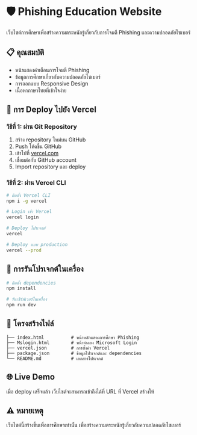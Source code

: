 # 🛡️ Phishing Education Website

เว็บไซต์การศึกษาเพื่อสร้างความตระหนักรู้เกี่ยวกับการโจมตี Phishing และความปลอดภัยไซเบอร์

## 📋 คุณสมบัติ

- หน้าแสดงคำเตือนการโจมตี Phishing
- ข้อมูลการศึกษาเกี่ยวกับความปลอดภัยไซเบอร์
- การออกแบบ Responsive Design
- เนื้อหาภาษาไทยที่เข้าใจง่าย

## 🚀 การ Deploy ไปยัง Vercel

### วิธีที่ 1: ผ่าน Git Repository
1. สร้าง repository ใหม่บน GitHub
2. Push โค้ดขึ้น GitHub
3. เข้าไปที่ [vercel.com](https://vercel.com)
4. เชื่อมต่อกับ GitHub account
5. Import repository และ deploy

### วิธีที่ 2: ผ่าน Vercel CLI
```bash
# ติดตั้ง Vercel CLI
npm i -g vercel

# Login เข้า Vercel
vercel login

# Deploy โปรเจกต์
vercel

# Deploy แบบ production
vercel --prod
```

## 🔧 การรันโปรเจกต์ในเครื่อง

```bash
# ติดตั้ง dependencies
npm install

# รันเซิร์ฟเวอร์ในเครื่อง
npm run dev
```

## 📁 โครงสร้างไฟล์

```
├── index.html          # หน้าหลักแสดงการศึกษา Phishing
├── Mslogin.html        # หน้าจำลอง Microsoft Login
├── vercel.json         # การตั้งค่า Vercel
├── package.json        # ข้อมูลโปรเจกต์และ dependencies
└── README.md           # เอกสารโปรเจกต์
```

## 🌐 Live Demo

เมื่อ deploy เสร็จแล้ว เว็บไซต์จะสามารถเข้าถึงได้ที่ URL ที่ Vercel สร้างให้

## ⚠️ หมายเหตุ

เว็บไซต์นี้สร้างขึ้นเพื่อการศึกษาเท่านั้น เพื่อสร้างความตระหนักรู้เกี่ยวกับความปลอดภัยไซเบอร์